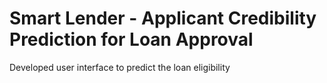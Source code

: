 # Smart Lender - Applicant Credibility Prediction for Loan Approval
Developed user interface to predict the loan eligibility
